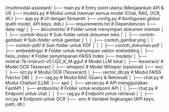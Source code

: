 /multimodal-assistant/
├── main.py               # Entry point utama (Menjalankan API & UI)
├── models.py             # Modul untuk memuat semua model (Chat, RAG, OCR, dll.)
├── app.py                # UI dengan Streamlit
├── config.py             # Konfigurasi global (path model, API keys, dsb.)
├── requirements.txt      # Dependencies
├── data-rag/
│   ├── documents/        # Folder untuk menyimpan dokumen mentah
│   │   ├── contoh-docs/  # Sub-folder untuk dokumen teks
│   │   ├── contoh-gambar/ # Sub-folder untuk gambar
│   │   │   ├── contoh_gambar.png
│   │   ├── contoh-pdf/   # Sub-folder untuk PDF
│   │   │   ├── contoh_dokumen.pdf
│   ├── embeddings/       # Folder untuk menyimpan vektor embedding
│   ├── faiss_index/      # Folder penyimpanan FAISS Index
├── models/
│   ├── mistral-7b-instruct-v0.1.Q3_K_M.gguf  # Model LLM lokal
│   ├── tesseract/        # Model OCR Tesseract
│   ├── whisper/          # Model Whisper (opsional)
├── src/
│   ├── ocr.py            # Modul OCR (Tesseract)
│   ├── vector_db.py      # Modul FAISS (Vector DB)
│   ├── rag.py            # Modul RAG (Query & Retrieval)
│   ├── chat.py           # Modul Chatbot (LLM)
├── api/
│   ├── server.py         # API menggunakan FastAPI
│   ├── endpoints/        # Folder untuk endpoint API
│   │   ├── chat.py       # Endpoint untuk chat
│   │   ├── rag.py        # Endpoint untuk retrieval
│   │   ├── ocr.py        # Endpoint untuk OCR
├── .env                  # Variabel lingkungan (API keys, path, dll.)